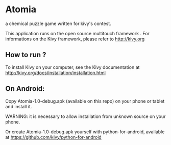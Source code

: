 Atomia
==========

a chemical puzzle game written for kivy's contest.

This application runs on the open source multitouch framework . For informations on the Kivy framework, please refer to http://kivy.org


How to run ?
------------

To install Kivy on your computer, see the Kivy documentation at http://kivy.org/docs/installation/installation.html

On Android:
-----------

Copy Atomia-1.0-debug.apk (available on this repo) on your phone or tablet and install it.

  WARNING: it is necessary to allow installation from unknown source on your phone.

Or create Atomia-1.0-debug.apk yourself with python-for-android, available at https://github.com/kivy/python-for-android

